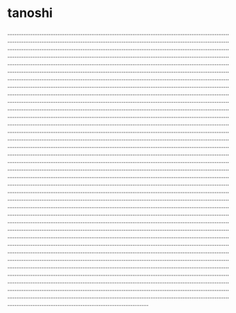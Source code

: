 # tanoshi
...............................................................................................................................................................................................................................................................................................................................................................................................................................................................................................................................................................................................................................................................................................................................................................................................................................................................................................................................................................................................................................................................................................................................................................................................................................................................................................................................................................................................................................................................................................................................................................................................................................................................................................................................................................................................................................................................................................................................................................................................................................................................................................................................................................................................................................................................................................................................................................................................................................................................................................................................................................................................................................................................................................................................................................................................................................................................................................................................................................................................................................................................................................................................................................................................................................................................................................................................................................................................................................................................................................................................................................................................................................................................................................................................................................................................................................................................................................................................................................................................................................................................................................................................................................................................................................................................................................................................................................................................................................................................................................................................................................................................................................................................................................................................